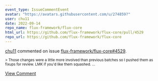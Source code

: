 ```yaml
---
event_type: IssueCommentEvent
avatar: "https://avatars.githubusercontent.com/u/274859?"
user: chu11
date: 2022-09-14
repo_name: flux-framework/flux-core
html_url: https://github.com/flux-framework/flux-core/pull/4529
repo_url: https://github.com/flux-framework/flux-core
---
```


<a href='https://github.com/chu11' target='_blank'>chu11</a> commented on issue <a href='https://github.com/flux-framework/flux-core/pull/4529' target='_blank'>flux-framework/flux-core#4529</a>.

<small>> Those changes were a little more involved than previous batches so I pushed them as fixups for review. LMK if you'd like them squashed....</small>

<a href='https://github.com/flux-framework/flux-core/pull/4529' target='_blank'>View Comment</a>